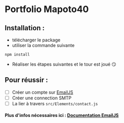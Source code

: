 # Portfolio Mapoto40

## Installation :
- télécharger le package
- utiliser la commande suivante
```bat
npm install
```
- Réaliser les étapes suivantes et le tour est joué 😏


## Pour réussir :

- [ ] Créer un compte sur [EmailJS](https://www.emailjs.com/)
- [ ] Créer une connection SMTP
- [ ] La lier à travers `src/Elements/contact.js`

#### Plus d'infos nécessaires ici : [Documentation EmailJS](https://victorbruce82.medium.com/how-to-send-emails-to-a-custom-smtp-server-using-react-and-emailjs-no-server-side-code-d9093e488c73)
